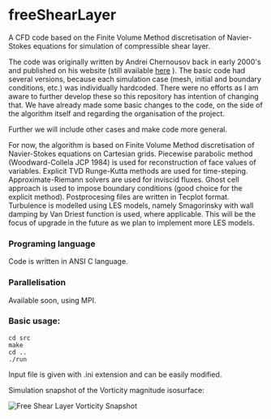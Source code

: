 # freeShearLayer

A CFD code based on the Finite Volume Method discretisation of Navier-Stokes equations for simulation of compressible shear layer.

The code was originally written by Andrei Chernousov back in early 2000's and published on his website (still available [here](http://www.geocities.ws/MotorCity/Pit/9939/freecfd.htm) ). The basic code had several versions, because each simulation case (mesh, initial and boundary conditions, etc.) was individually hardcoded. There were no efforts as I am aware to further develop these so this repository has intention of changing that. We have already made some basic changes to the code, on the side of the algorithm itself and regarding the organisation of the project.

Further we will include other cases and make code more general.

For now, the algorithm is based on Finite Volume Method discretisation of Navier-Stokes equations on Cartesian grids. Piecewise parabolic method (Woodward-Collela JCP 1984) is used for reconstruction of face values of variables. Explicit TVD Runge-Kutta methods are used for time-steping. Approximate-Riemann solvers are used for inviscid fluxes. Ghost cell approach is used to impose boundary conditions (good choice for the explicit method). Postprocesing files are written in Tecplot format. Turbulence is modelled using LES models, namely Smagorinsky with wall damping by Van Driest function is used, where applicable. This will be the focus of upgrade in the future as we plan to implement more LES models.

### Programing language

Code is written in ANSI C language.

### Parallelisation

Available soon, using MPI.

### Basic usage:

```
cd src
make
cd ..
./run
```

Input file is given with .ini extension and can be easily modified.

Simulation snapshot of the Vorticity magnitude isosurface:

![Free Shear Layer Vorticity Snapshot](https://github.com/nikola-m/freeShearLayer/blob/master/vorticity-nsteps3000.png)


